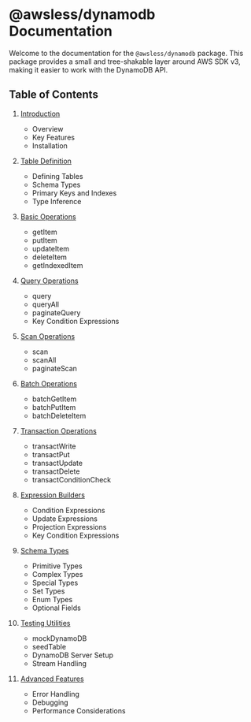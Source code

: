 # @awsless/dynamodb Documentation

Welcome to the documentation for the `@awsless/dynamodb` package. This package provides a small and tree-shakable layer around AWS SDK v3, making it easier to work with the DynamoDB API.

## Table of Contents

1. [Introduction](./introduction.md)
   - Overview
   - Key Features
   - Installation

2. [Table Definition](./table-definition.md)
   - Defining Tables
   - Schema Types
   - Primary Keys and Indexes
   - Type Inference

3. [Basic Operations](./basic-operations.md)
   - getItem
   - putItem
   - updateItem
   - deleteItem
   - getIndexedItem

4. [Query Operations](./query-operations.md)
   - query
   - queryAll
   - paginateQuery
   - Key Condition Expressions

5. [Scan Operations](./scan-operations.md)
   - scan
   - scanAll
   - paginateScan

6. [Batch Operations](./batch-operations.md)
   - batchGetItem
   - batchPutItem
   - batchDeleteItem

7. [Transaction Operations](./transaction-operations.md)
   - transactWrite
   - transactPut
   - transactUpdate
   - transactDelete
   - transactConditionCheck

8. [Expression Builders](./expression-builders.md)
   - Condition Expressions
   - Update Expressions
   - Projection Expressions
   - Key Condition Expressions

9. [Schema Types](./schema-types.md)
   - Primitive Types
   - Complex Types
   - Special Types
   - Set Types
   - Enum Types
   - Optional Fields

10. [Testing Utilities](./testing-utilities.md)
    - mockDynamoDB
    - seedTable
    - DynamoDB Server Setup
    - Stream Handling

11. [Advanced Features](./advanced-features.md)
    - Error Handling
    - Debugging
    - Performance Considerations
